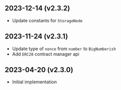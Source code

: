 2023-12-14 (v2.3.2)
-------------------
- Update constants for `StorageNode`

2023-11-24 (v2.3.1)
-------------------
- Update type of `nonce` from `number` to `BigNumberish`
- Add `ERC20` contract manager api

2023-04-20 (v2.3.0)
-------------------
- Initial implementation